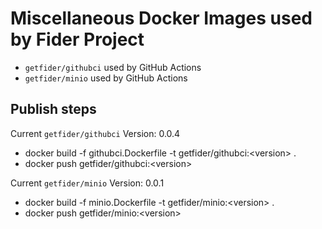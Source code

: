 # Miscellaneous Docker Images used by Fider Project

- `getfider/githubci` used by GitHub Actions
- `getfider/minio` used by GitHub Actions

## Publish steps

Current `getfider/githubci` Version: 0.0.4

- docker build -f githubci.Dockerfile -t getfider/githubci:&lt;version&gt; .
- docker push getfider/githubci:&lt;version&gt;

Current `getfider/minio` Version: 0.0.1

- docker build -f minio.Dockerfile -t getfider/minio:&lt;version&gt; .
- docker push getfider/minio:&lt;version&gt;

